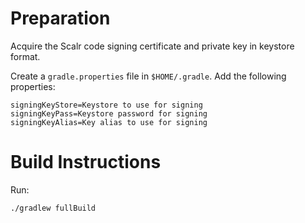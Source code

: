 Preparation
===========

Acquire the Scalr code signing certificate and private key in keystore format.

Create a `gradle.properties` file in `$HOME/.gradle`. Add the following
properties:

    signingKeyStore=Keystore to use for signing
    signingKeyPass=Keystore password for signing
    signingKeyAlias=Key alias to use for signing

Build Instructions
==================

Run:

    ./gradlew fullBuild

